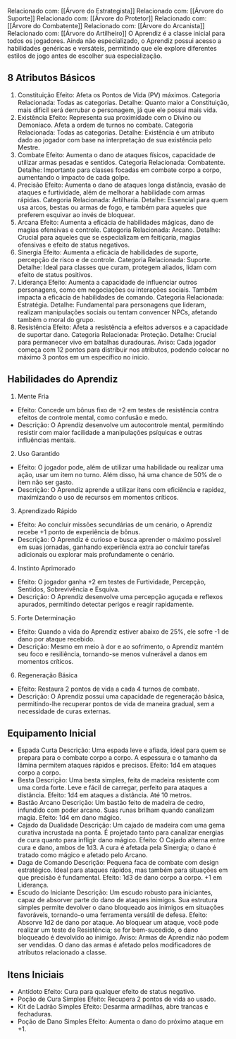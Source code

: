 Relacionado com: [[Árvore do Estrategista]]
Relacionado com: [[Árvore do Suporte]]
Relacionado com: [[Árvore do Protetor]]
Relacionado com: [[Árvore do Combatente]]
Relacionado com: [[Árvore do Arcanista]]
Relacionado com: [[Árvore do Artilheiro]]
O Aprendiz é a classe inicial para todos os jogadores. Ainda não especializado, o Aprendiz possui acesso a habilidades genéricas e versáteis, permitindo que ele explore diferentes estilos de jogo antes de escolher sua especialização.
## 8 Atributos Básicos
1. Constituição
	Efeito: Afeta os Pontos de Vida (PV) máximos.
	Categoria Relacionada: Todas as categorias.
	Detalhe: Quanto maior a Constituição, mais difícil será derrubar o personagem, já que ele possui mais vida.
2. Existência
	Efeito: Representa sua proximidade com o Divino ou Demoníaco. Afeta a ordem de turnos no combate.
	Categoria Relacionada: Todas as categorias.
	Detalhe: Existência é um atributo dado ao jogador com base na interpretação de sua existência pelo Mestre.
3. Combate
	Efeito: Aumenta o dano de ataques físicos, capacidade de utilizar armas pesadas e sentidos.
	Categoria Relacionada: Combatente.
	Detalhe: Importante para classes focadas em combate corpo a corpo, aumentando o impacto de cada golpe.
4. Precisão
	Efeito: Aumenta o dano de ataques longa distância, evasão de ataques e furtividade, além de melhorar a habilidade com armas rápidas.
	Categoria Relacionada: Artilharia.
	Detalhe: Essencial para quem usa arcos, bestas ou armas de fogo, e também para aqueles que preferem esquivar ao invés de bloquear.
5. Arcana
	Efeito: Aumenta a eficácia de habilidades mágicas, dano de magias ofensivas e controle.
	Categoria Relacionada: Arcano.
	Detalhe: Crucial para aqueles que se especializam em feitiçaria, magias ofensivas e efeito de status negativos.
6. Sinergia
	Efeito: Aumenta a eficácia de habilidades de suporte, percepção de risco e de controle.
	Categoria Relacionada: Suporte.
	Detalhe: Ideal para classes que curam, protegem aliados, lidam com efeito de status positivos.
7. Liderança
	Efeito: Aumenta a capacidade de influenciar outros personagens, como em negociações ou interações sociais. Também impacta a eficácia de habilidades de comando.
	Categoria Relacionada: Estratégia.
	Detalhe: Fundamental para personagens que lideram, realizam manipulações sociais ou tentam convencer NPCs, afetando também o moral do grupo.
8. Resistência
	Efeito: Afeta a resistência a efeitos adversos e a capacidade de suportar dano.
	Categoria Relacionada: Proteção.
	Detalhe: Crucial para permanecer vivo em batalhas duradouras.
Aviso: Cada jogador começa com 12 pontos para distribuir nos atributos, podendo colocar no máximo 3 pontos em um específico no inicio. 

## Habilidades do Aprendiz
1. Mente Fria
- Efeito: Concede um bônus fixo de +2 em testes de resistência contra efeitos de controle mental, como confusão e medo.
- Descrição: O Aprendiz desenvolve um autocontrole mental, permitindo resistir com maior facilidade a manipulações psíquicas e outras influências mentais.
2. Uso Garantido
- Efeito: O jogador pode, além de utilizar uma habilidade ou realizar uma ação, usar um item no turno. Além disso, há uma chance de 50% de o item não ser gasto.
- Descrição: O Aprendiz aprende a utilizar itens com eficiência e rapidez, maximizando o uso de recursos em momentos críticos.
3. Aprendizado Rápido
- Efeito: Ao concluir missões secundárias de um cenário, o Aprendiz recebe +1 ponto de experiência de bônus.
- Descrição: O Aprendiz é curioso e busca aprender o máximo possível em suas jornadas, ganhando experiência extra ao concluir tarefas adicionais ou explorar mais profundamente o cenário.
4. Instinto Aprimorado
- Efeito: O jogador ganha +2 em testes de Furtividade, Percepção, Sentidos, Sobrevivência e Esquiva.
- Descrição: O Aprendiz desenvolve uma percepção aguçada e reflexos apurados, permitindo detectar perigos e reagir rapidamente.
5. Forte Determinação
- Efeito: Quando a vida do Aprendiz estiver abaixo de 25%, ele sofre -1 de dano por ataque recebido.
- Descrição: Mesmo em meio à dor e ao sofrimento, o Aprendiz mantém seu foco e resiliência, tornando-se menos vulnerável a danos em momentos críticos.
6. Regeneração Básica
- Efeito: Restaura 2 pontos de vida a cada 4 turnos de combate.
- Descrição: O Aprendiz possui uma capacidade de regeneração básica, permitindo-lhe recuperar pontos de vida de maneira gradual, sem a necessidade de curas externas.

## Equipamento Inicial
- Espada Curta
	Descrição: Uma espada leve e afiada, ideal para quem se prepara para o combate corpo a corpo. A espessura e o tamanho da lâmina permitem ataques rápidos e precisos.
	Efeito: 1d4 em ataques corpo a corpo.
- Besta
	Descrição: Uma besta simples, feita de madeira resistente com uma corda forte. Leve e fácil de carregar, perfeito para ataques a distância.
	Efeito: 1d4 em ataques a distância. Até 10 metros.
- Bastão Arcano
	Descrição: Um bastão feito de madeira de cedro, infundido com poder arcano. Suas runas brilham quando canalizam magia.
	Efeito: 1d4 em dano mágico.
- Cajado da Dualidade
	Descrição: Um cajado de madeira com uma gema curativa incrustada na ponta. É projetado tanto para canalizar energias de cura quanto para infligir dano mágico.
	Efeito: O Cajado alterna entre cura e dano, ambos de 1d3. A cura é afetada pela Sinergia; o dano é tratado como mágico e afetado pelo Arcano.
- Daga de Comando
	Descrição: Pequena faca de combate com design estratégico. Ideal para ataques rápidos, mas também para situações em que precisão é fundamental.
	Efeito: 1d3 de dano corpo a corpo. +1 em Liderança.
- Escudo do Iniciante
	Descrição: Um escudo robusto para iniciantes, capaz de absorver parte do dano de ataques inimigos. Sua estrutura simples permite devolver o dano bloqueado aos inimigos em situações favoráveis, tornando-o uma ferramenta versátil de defesa.
	Efeito: Absorve 1d2 de dano por ataque. Ao bloquear um ataque, você pode realizar um teste de Resistência; se for bem-sucedido, o dano bloqueado é devolvido ao inimigo.
Aviso: Armas de Aprendiz não podem ser vendidas. O dano das armas é afetado pelos modificadores de atributos relacionado a classe.
## Itens Iniciais
- Antídoto
	Efeito: Cura para qualquer efeito de status negativo.
- Poção de Cura Simples
	Efeito: Recupera 2 pontos de vida ao usado.
- Kit de Ladrão Simples
	Efeito: Desarma armadilhas, abre trancas e fechaduras.
- Poção de Dano Simples
	Efeito: Aumenta o dano do próximo ataque em +1.